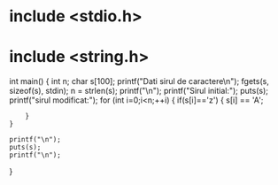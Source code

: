 # include <stdio.h>
# include <string.h>

int main()
{
    int n;
    char s[100];
    printf("Dati sirul de caractere\n");
    fgets(s, sizeof(s), stdin);
    n = strlen(s);
    printf("\n");
    printf("Sirul initial:");
    puts(s);
    printf("sirul modificat:");
    for (int i=0;i<n;++i)
    {
        if(s[i]=='z')
        {
            s[i] == 'A';

        }
    }

    printf("\n");
    puts(s);
    printf("\n");
}
